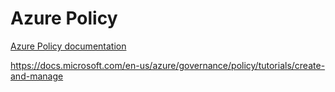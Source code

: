 # Azure Policy

[Azure Policy documentation](https://docs.microsoft.com/en-us/azure/governance/policy/)

https://docs.microsoft.com/en-us/azure/governance/policy/tutorials/create-and-manage
